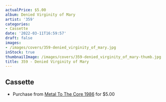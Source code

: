 ```yaml
---
actualPrice: $5.00
album: Denied Virginity of Mary
artist: '359'
categories:
- Cassette
date: '2022-03-11T16:59:57'
draft: false
images:
- /images/covers/359-denied_virginity_of_mary.jpg
inStock: true
thumbnailImage: /images/covers/359-denied_virginity_of_mary-thumb.jpg
title: 359 - Denied Virginity of Mary
---
```


## Cassette
* Purchase from [Metal To The Core 1986](https://metaltothecore1986.com/shop/359-denied-virginity-of-mary-cassette/) for $5.00
